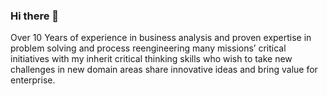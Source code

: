 ### Hi there 👋
Over 10 Years of experience in business analysis and proven expertise in problem solving and process reengineering many missions’ critical initiatives with my inherit critical thinking skills who wish to take new challenges in new domain areas share innovative ideas and bring value for enterprise. 
<!--
**kcdissanayaka/kcdissanayaka** is a ✨ _special_ ✨ repository because its `README.md` (this file) appears on your GitHub profile.

Here are some ideas to get you started:

- 🔭 I’m currently working on ...
- 🌱 I’m currently learning ...
- 👯 I’m looking to collaborate on ...
- 🤔 I’m looking for help with ...
- 💬 Ask me about ...
- 📫 How to reach me: ...
- 😄 Pronouns: ...
- ⚡ Fun fact: ...
-->
